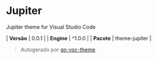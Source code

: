 # Jupiter

Jupiter theme for Visual Studio Code

| **Versão** | 0.0.1 |
| **Engine** | ^1.0.0 |
| **Pacote** | theme-jupiter |

> Autogerado por [go-vsc-theme](https://github.com/natalbu/go-vsc-theme).
